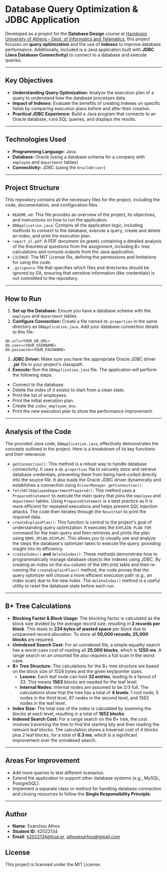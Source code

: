 # Database Query Optimization & JDBC Application

Developed as a project for the **Database Design** course at [Harokopio University of Athens – Dept. of Informatics and Telematics](https://www.dit.hua.gr), this project focuses on **query optimization** and the use of **indexes** to improve database performance.
Additionally, included is a Java application built with **JDBC (Java Database Connectivity)** to connect to a database and execute queries.

---

## Key Objectives
- **Understanding Query Optimization:** Analyze the execution plan of a query to understand how the database processes data.
- **Impact of Indexes:** Evaluate the benefits of creating indexes on specific fields by comparing execution plans before and after their creation.
- **Practical JDBC Experience:** Build a Java program that connects to an Oracle database, runs SQL queries, and displays the results.

---

## Technologies Used
- **Programming Language:** Java
- **Database:** Oracle (using a database schema for a company with `employee` and `department` tables)
- **Connectivity:** JDBC (using the `OracleDriver`)

---

## Project Structure
This repository contains all the necessary files for the project, including the code, documentation, and configuration files.
- `README.md`: This file provides an overview of the project, its objectives, and instructions on how to run the application.
- `DBApplication.java`: Contains all the application logic, including methods to connect to the database, execute a query, create and delete an index, and print the execution plan.
- `report_el.pdf`: A PDF document (in greek) containing a detailed analysis of the theoretical questions from the assignment, including B+ tree calculations and console outputs from the Java application.
- `LICENSE`: The MIT License file, defining the permissions and limitations for using the code.
- `.gitignore`:  file that specifies which files and directories should be ignored by Git, ensuring that sensitive information (like credentials) is not committed to the repository.

---

## How to Run

1. **Set up the Database:** Ensure you have a database schema with the `employee` and `department` tables.
2. **Configure Connection:** Create a file named `db.properties` in the same directory as `DBApplication.java`. Add your database connection details to this file:

```properties
db.url=<YOUR_DB_URL>
db.user=<YOUR_USERNAME>
db.password=<YOUR_PASSWORD>
```

3. **JDBC Driver:** Make sure you have the appropriate Oracle JDBC driver **.jar** file in your project's classpath.
4. **Execute:** Run the `DBApplication.java` file. The application will perform the following steps:

- Connect to the database.
- Delete the index (if it exists) to start from a clean state.
- Print the list of employees.
- Print the initial execution plan.
- Create the `index_employee_dno`.
- Print the new execution plan to show the performance improvement.

---

## Analysis of the Code
The provided Java code, `DBApplication.java`, effectively demonstrates the concepts outlined in the project. Here is a breakdown of its key functions and their relevance:
- `getConnection()`: This method is a robust way to handle database connectivity.
It uses a `db.properties` file to securely store and retrieve database credentials, preventing them from being hard-coded directly into the source file.
It also loads the Oracle JDBC driver dynamically and establishes a connection using `DriverManager.getConnection()`.
- `fetchAllEmployeeDepartmentPrepared()`: This method uses a `PreparedStatement` to execute the main query that joins the `employee` and `department` tables.
Using `PreparedStatement` is a best practice as it is more efficient for repeated executions and helps prevent SQL injection attacks.
The code then iterates through the `ResultSet` to print the required data.
- `createExplainPlan()`: This function is central to the project's goal of understanding query optimization.
It executes the `EXPLAIN PLAN FOR` command for the main query and then retrieves and prints the plan using `DBMS_XPLAN.DISPLAY`.
This allows you to visually see and analyze the steps the database's optimizer takes to execute the query, providing insight into its efficiency.
- `createIndex()` **and** `deleteIndex()`: These methods demonstrate how to programmatically manage database objects like indexes using JDBC.
By creating an index on the `dno` column of the `EMPLOYEE` table and then re-running the `createExplainPlan()` method, the code proves that the query optimizer will choose a more efficient execution path (e.g., an index scan) due to the new index.
The `deleteIndex()` method is a useful utility to reset the database state before each run.

---

## B+ Tree Calculations
- **Blocking Factor & Block Usage:** The blocking factor is calculated as the block size divided by the average record size, resulting in **2 records per block**.
This leads to **224 bytes of wasted space** per block due to unspanned record allocation. To store all **50,000 records, 25,000 blocks** are required.
- **Unindexed Search Cost:** For an unindexed file, a simple equality search has a worst-case cost of reading all **25,000 blocks**, which is **1250 ms**.
A range search on an unsorted file also requires a full scan in the worst case.
- **B+ Tree Structure:** The calculations for the B+ tree structure are based on the block size of 1024 bytes and the given key/pointer sizes.
  - **Leaves:** Each leaf node can hold **32 entries**, leading to a fanout of 33. This means **1563** blocks are needed for the leaf level.
  - **Internal Nodes:** Internal nodes are assumed to be 2/3 full.
  The calculations show that the tree has a total of **4 levels**: 1 root node, 5 nodes in the third level, 87 nodes in the second level, and 1563 nodes in the leaf level.
- **Index Size:** The total size of the index is calculated by summing the blocks at each level, resulting in a total of **1652 blocks**.
- **Indexed Search Cost:** For a range search on the B+ tree, the cost involves traversing the tree to find the starting key and then reading the relevant leaf blocks.
The calculation shows a traversal cost of 4 blocks plus 2 leaf blocks, for a total of **0.3 ms**, which is a significant improvement over the unindexed search.

---

## Areas For Improvement
- Add more queries to test different scenarios.
- Extend the application to support other database systems (e.g., MySQL, PostgreSQL).
- Implement a separate class or method for handling database connection and closing resources to follow the **Single Responsibility Principle**.

---

## Author

- **Name**: Exarchou Athos
- **Student ID**: it2022134
- **Email**: it2022134@hua.gr, athosexarhou@gmail.com

## License
This project is licensed under the MIT License.
